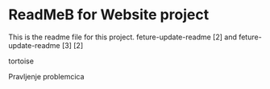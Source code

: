 # ReadMeB for Website project

This is the readme file for this project.
feture-update-readme [2]
and
feture-update-readme [3] [2]

tortoise

Pravljenje problemcica